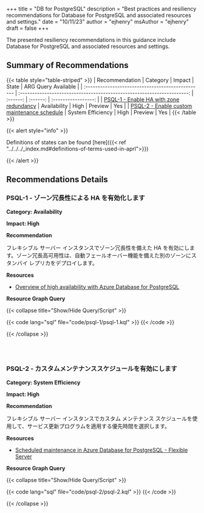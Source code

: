+++
title = "DB for PostgreSQL"
description = "Best practices and resiliency recommendations for Database for PostgreSQL and associated resources and settings."
date = "10/11/23"
author = "ejhenry"
msAuthor = "ejhenry"
draft = false
+++

The presented resiliency recommendations in this guidance include Database for PostgreSQL and associated resources and settings.

## Summary of Recommendations

{{< table style="table-striped" >}}
| Recommendation                                    |  Category                                                               |  Impact         |  State            | ARG Query Available |
| :------------------------------------------------ | :---------------------------------------------------------------------: | :------:        | :------:          | :-----------------: |
| [PSQL-1 - Enable HA with zone redundancy](#psql-1---enable-ha-with-zone-redundancy) | Availability | High | Preview  |         Yes         |
| [PSQL-2 - Enable custom maintenance schedule](#psql-1---enable-ha-with-zone-redundancy) | System Efficiency | High | Preview  |         Yes         |
{{< /table >}}

{{< alert style="info" >}}

Definitions of states can be found [here]({{< ref "../../../_index.md#definitions-of-terms-used-in-aprl">}})

{{< /alert >}}

## Recommendations Details

### PSQL-1 - ゾーン冗長性による HA を有効化します

**Category: Availability**

**Impact: High**

**Recommendation**

フレキシブル サーバー インスタンスでゾーン冗長性を備えた HA を有効にします。ゾーン冗長高可用性は、自動フェールオーバー機能を備えた別のゾーンにスタンバイ レプリカをデプロイします。

**Resources**

- [Overview of high availability with Azure Database for PostgreSQL](https://learn.microsoft.com/ja-jp/azure/postgresql/flexible-server/concepts-high-availability)

**Resource Graph Query**

{{< collapse title="Show/Hide Query/Script" >}}

{{< code lang="sql" file="code/psql-1/psql-1.kql" >}} {{< /code >}}

{{< /collapse >}}

<br><br>

### PSQL-2 - カスタムメンテナンススケジュールを有効にします

**Category: System Efficiency**

**Impact: High**

**Recommendation**

フレキシブル サーバー インスタンスでカスタム メンテナンス スケジュールを使用して、サービス更新プログラムを適用する優先時間を選択します。

**Resources**

- [Scheduled maintenance in Azure Database for PostgreSQL - Flexible Server](https://learn.microsoft.com/ja-jp/azure/postgresql/flexible-server/concepts-maintenance)

**Resource Graph Query**

{{< collapse title="Show/Hide Query/Script" >}}

{{< code lang="sql" file="code/psql-2/psql-2.kql" >}} {{< /code >}}

{{< /collapse >}}

<br><br>
